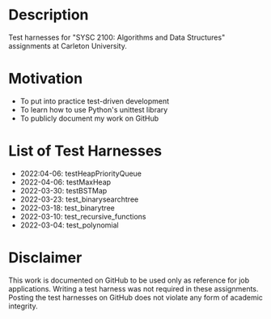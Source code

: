 # Description

Test harnesses for "SYSC 2100: Algorithms and Data Structures" assignments at Carleton University. 


# Motivation
* To put into practice test-driven development
* To learn how to use Python's unittest library
* To publicly document my work on GitHub


# List of Test Harnesses
* 2022:04-06: testHeapPriorityQueue
* 2022-04-06: testMaxHeap
* 2022-03-30: testBSTMap
* 2022-03-23: test_binarysearchtree
* 2022-03-18: test_binarytree
* 2022-03-10: test_recursive_functions
* 2022-03-04: test_polynomial


# Disclaimer

This work is documented on GitHub to be used only as reference for job applications. Writing a test harness was not required in these assignments. Posting the test harnesses on GitHub does not violate any form of academic integrity.
